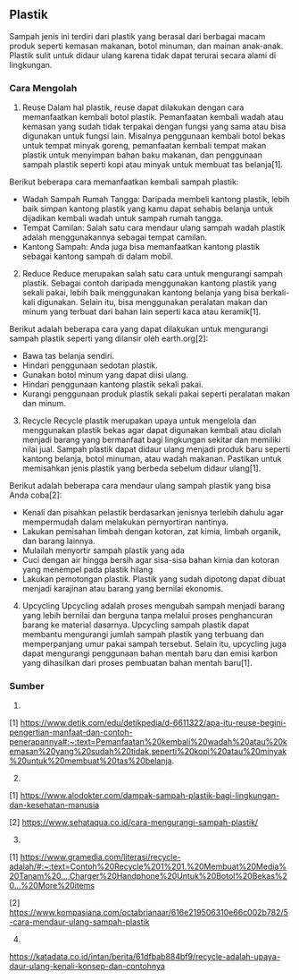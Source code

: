 ## Plastik
Sampah jenis ini terdiri dari plastik yang berasal dari berbagai macam produk seperti kemasan makanan, botol minuman, dan mainan anak-anak. Plastik sulit untuk didaur ulang karena tidak dapat terurai secara alami di lingkungan.

### Cara Mengolah

1. Reuse
Dalam hal plastik, reuse dapat dilakukan dengan cara memanfaatkan kembali botol plastik. Pemanfaatan kembali wadah atau kemasan yang sudah tidak terpakai dengan fungsi yang sama atau bisa digunakan untuk fungsi lain. Misalnya penggunaan kembali botol bekas untuk tempat minyak goreng, pemanfaatan kembali tempat makan plastik untuk menyimpan bahan baku makanan, dan penggunaan sampah plastik seperti kopi atau minyak untuk membuat tas belanja[1].

Berikut beberapa cara memanfaatkan kembali sampah plastik:
- Wadah Sampah Rumah Tangga: Daripada membeli kantong plastik, lebih baik simpan kantong plastik yang kamu dapat sehabis belanja untuk dijadikan kembali wadah untuk sampah rumah tangga.
- Tempat Camilan: Salah satu cara mendaur ulang sampah wadah plastik adalah menggunakannya sebagai tempat camilan.
- Kantong Sampah: Anda juga bisa memanfaatkan kantong plastik sebagai kantong sampah di dalam mobil.

2. Reduce
Reduce merupakan salah satu cara untuk mengurangi sampah plastik. Sebagai contoh daripada menggunakan kantong plastik yang sekali pakai, lebih baik menggunakan kantong belanja yang bisa berkali-kali digunakan. Selain itu, bisa menggunakan peralatan makan dan minum yang terbuat dari bahan lain seperti kaca atau keramik[1].

Berikut adalah beberapa cara yang dapat dilakukan untuk mengurangi sampah plastik seperti yang dilansir oleh earth.org[2]:
- Bawa tas belanja sendiri.
- Hindari penggunaan sedotan plastik.
- Gunakan botol minum yang dapat diisi ulang.
- Hindari penggunaan kantong plastik sekali pakai.
- Kurangi penggunaan produk plastik sekali pakai seperti peralatan makan dan minum.

3. Recycle
Recycle plastik merupakan upaya untuk mengelola dan menggunakan plastik bekas agar dapat digunakan kembali atau diolah menjadi barang yang bermanfaat bagi lingkungan sekitar dan memiliki nilai jual. Sampah plastik dapat didaur ulang menjadi produk baru seperti kantong belanja, botol minuman, atau wadah makanan. Pastikan untuk memisahkan jenis plastik yang berbeda sebelum didaur ulang[1].

Berikut adalah beberapa cara mendaur ulang sampah plastik yang bisa Anda coba[2]:
- Kenali dan pisahkan pelastik berdasarkan jenisnya terlebih dahulu agar mempermudah dalam melakukan pernyortiran nantinya.
- Lakukan pemisahan limbah dengan kotoran, zat kimia, limbah organik, dan barang lainnya.
- Mulailah menyortir sampah plastik yang ada
- Cuci dengan air hingga bersih agar sisa-sisa bahan kimia dan kotoran yang menempel pada plastik hilang
- Lakukan pemotongan plastik. Plastik yang sudah dipotong dapat dibuat menjadi karajinan atau barang yang bernilai ekonomis.

4. Upcycling
Upcycling adalah proses mengubah sampah menjadi barang yang lebih bernilai dan berguna tanpa melalui proses penghancuran barang ke material dasarnya. Upcycling sampah plastik dapat membantu mengurangi jumlah sampah plastik yang terbuang dan memperpanjang umur pakai sampah tersebut. Selain itu, upcycling juga dapat mengurangi penggunaan bahan mentah baru dan emisi karbon yang dihasilkan dari proses pembuatan bahan mentah baru[1].


### Sumber
1.
[1] https://www.detik.com/edu/detikpedia/d-6611322/apa-itu-reuse-begini-pengertian-manfaat-dan-contoh-penerapannya#:~:text=Pemanfaatan%20kembali%20wadah%20atau%20kemasan%20yang%20sudah%20tidak,seperti%20kopi%20atau%20minyak%20untuk%20membuat%20tas%20belanja.

2.
[1] https://www.alodokter.com/dampak-sampah-plastik-bagi-lingkungan-dan-kesehatan-manusia

[2] https://www.sehataqua.co.id/cara-mengurangi-sampah-plastik/

3. 
[1] https://www.gramedia.com/literasi/recycle-adalah/#:~:text=Contoh%20Recycle%201%201.%20Membuat%20Media%20Tanam%20...,Charger%20Handphone%20Untuk%20Botol%20Bekas%20...%20More%20items

[2] https://www.kompasiana.com/octabrianaar/616e219506310e66c002b782/5-cara-mendaur-ulang-sampah-plastik

4.
https://katadata.co.id/intan/berita/61dfbab884bf9/recycle-adalah-upaya-daur-ulang-kenali-konsep-dan-contohnya